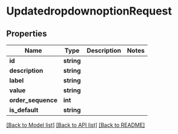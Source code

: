 # UpdatedropdownoptionRequest

## Properties
Name | Type | Description | Notes
------------ | ------------- | ------------- | -------------
**id** | **string** |  | 
**description** | **string** |  | 
**label** | **string** |  | 
**value** | **string** |  | 
**order_sequence** | **int** |  | 
**is_default** | **string** |  | 

[[Back to Model list]](../../README.md#documentation-for-models) [[Back to API list]](../../README.md#documentation-for-api-endpoints) [[Back to README]](../../README.md)

